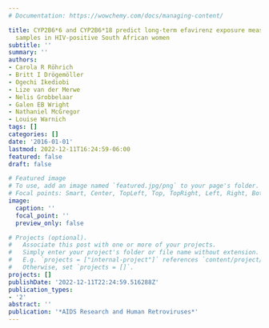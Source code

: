 ```yaml
---
# Documentation: https://wowchemy.com/docs/managing-content/

title: CYP2B6*6 and CYP2B6*18 predict long-term efavirenz exposure measured in hair
  samples in HIV-positive South African women
subtitle: ''
summary: ''
authors:
- Carola R Röhrich
- Britt I Drögemöller
- Ogechi Ikediobi
- Lize van der Merwe
- Nelis Grobbelaar
- Galen EB Wright
- Nathaniel McGregor
- Louise Warnich
tags: []
categories: []
date: '2016-01-01'
lastmod: 2022-12-11T16:24:59-06:00
featured: false
draft: false

# Featured image
# To use, add an image named `featured.jpg/png` to your page's folder.
# Focal points: Smart, Center, TopLeft, Top, TopRight, Left, Right, BottomLeft, Bottom, BottomRight.
image:
  caption: ''
  focal_point: ''
  preview_only: false

# Projects (optional).
#   Associate this post with one or more of your projects.
#   Simply enter your project's folder or file name without extension.
#   E.g. `projects = ["internal-project"]` references `content/project/deep-learning/index.md`.
#   Otherwise, set `projects = []`.
projects: []
publishDate: '2022-12-11T22:24:59.516288Z'
publication_types:
- '2'
abstract: ''
publication: '*AIDS Research and Human Retroviruses*'
---
```

